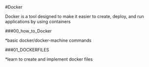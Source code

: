 #Docker

Docker is a tool designed to make it easier to create, deploy, and run applications by using containers

###00_how_to_Docker

*basic docker/docker-machine commands

###01_DOCKERFILES

*learn to create and implement docker files
